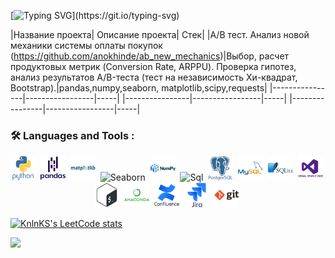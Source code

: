 [![Typing SVG](https://readme-typing-svg.herokuapp.com?font=Fira+Code&size=26&duration=4100&pause=400&center=true&vCenter=true&multiline=true&random=false&width=435&height=80&lines=%F0%9D%97%9B%F0%9D%97%B6%2C+%F0%9D%97%BA%F0%9D%98%86+%F0%9D%97%BB%F0%9D%97%AE%F0%9D%97%BA%F0%9D%97%B2+%F0%9D%97%B6%F0%9D%98%80+%F0%9D%97%97%F0%9D%97%BA%F0%9D%97%B6%F0%9D%98%81%F0%9D%97%BF%F0%9D%98%86!;%F0%9D%97%9F%F0%9D%97%B2%F0%9D%98%81'%F0%9D%98%80+%F0%9D%97%B2%F0%9D%98%85%F0%9D%97%BD%F0%9D%97%B9%F0%9D%97%BC%F0%9D%97%BF%F0%9D%97%B2%2C+%F0%9D%97%B9%F0%9D%97%B2%F0%9D%98%81'%F0%9D%98%80+%F0%9D%97%BF%F0%9D%97%BC%F0%9D%97%B0%F0%9D%97%B8!)](https://git.io/typing-svg)


<!--
**anokhinde/anokhinde** is a ✨ _special_ ✨ repository because its `README.md` (this file) appears on your GitHub profile.

Here are some ideas to get you started:

- 🔭 I’m currently working on ...
- 🌱 I’m currently learning ...
- 👯 I’m looking to collaborate on ...
- 🤔 I’m looking for help with ...
- 💬 Ask me about ...
- 📫 How to reach me: ...
- 😄 Pronouns: ...
- ⚡ Fun fact: ...
-->
|Название проекта| Описание проекта| Стек|
|A/B тест. Анализ новой механики системы оплаты покупок (https://github.com/anokhinde/ab_new_mechanics)|Выбор, расчет продуктовых метрик (Conversion Rate, ARPPU). Проверка гипотез, анализ результатов А/B-теста (тест на независимость Хи-квадрат, Bootstrap).|pandas,numpy,seaborn, matplotlib,scipy,requests|
|----------------|-----------------|-----|
|----------------|-----------------|-----|
|----------------|-----------------|-----|



### :hammer_and_wrench: Languages and Tools :
<div style="text-align: center;">
  <img src="https://github.com/devicons/devicon/blob/6910f0503efdd315c8f9b858234310c06e04d9c0/icons/python/python-original-wordmark.svg" title="Python" alt="Python" width="40" height="40"/>&nbsp;
  <img src="https://github.com/devicons/devicon/blob/6910f0503efdd315c8f9b858234310c06e04d9c0/icons/pandas/pandas-original-wordmark.svg" title="Pandas"  alt="Pandas" width="40" height="40"/>&nbsp;
  <img src="https://github.com/devicons/devicon/blob/6910f0503efdd315c8f9b858234310c06e04d9c0/icons/matplotlib/matplotlib-original-wordmark.svg" title="Matplotlib"  alt="Matplotlib" width="40" height="40"/>&nbsp;
  <img src="https://raw.githubusercontent.com/mwaskom/seaborn/master/doc/_static/logo-wide-lightbg.svg" title="Seaborn"  alt="Seaborn" width="40" height="40"/>&nbsp;
  <img src="https://github.com/devicons/devicon/blob/6910f0503efdd315c8f9b858234310c06e04d9c0/icons/numpy/numpy-original-wordmark.svg" title="Numpy"  alt="Numpy" width="40" height="40"/>&nbsp;
  <img src="https://camo.githubusercontent.com/0aa61db30e0edb611f87f7b4a6d2e8dd7fe547247736dd5c7127d226bad4fcc1/68747470733a2f2f63646e2d69636f6e732d706e672e666c617469636f6e2e636f6d2f3531322f353438362f353438363432362e706e67" title="Sql"  alt="Sql" width="40" height="40"/>&nbsp;
  <img src="https://github.com/devicons/devicon/blob/6910f0503efdd315c8f9b858234310c06e04d9c0/icons/postgresql/postgresql-plain-wordmark.svg" title="Postgresql"  alt="Postgresql" width="40" height="40"/>&nbsp;
  <img src="https://github.com/devicons/devicon/blob/master/icons/mysql/mysql-original-wordmark.svg" title="MySQL"  alt="MySQL" width="40" height="40"/>&nbsp;
  <img src="https://github.com/devicons/devicon/blob/6910f0503efdd315c8f9b858234310c06e04d9c0/icons/sqlite/sqlite-original-wordmark.svg" title="Sqlite"  alt="Sqlite" width="40" height="40"/>&nbsp;
  <img src="https://github.com/devicons/devicon/blob/6910f0503efdd315c8f9b858234310c06e04d9c0/icons/visualstudio/visualstudio-plain-wordmark.svg" title="Visualstudio" **alt="Visualstudio" width="40" height="40"/>&nbsp; 
  <img src="https://github.com/devicons/devicon/blob/6910f0503efdd315c8f9b858234310c06e04d9c0/icons/bash/bash-original.svg" title="Bash" **alt="Bash" width="40" height="40"/>&nbsp;
  <img src="https://github.com/devicons/devicon/blob/6910f0503efdd315c8f9b858234310c06e04d9c0/icons/anaconda/anaconda-original-wordmark.svg" title="Anaconda" **alt="Anaconda" width="40" height="40"/>&nbsp;
  <img src="https://github.com/devicons/devicon/blob/6910f0503efdd315c8f9b858234310c06e04d9c0/icons/confluence/confluence-original-wordmark.svg" title="Confluence" **alt="Confluence" width="40" height="40"/>&nbsp;
  <img src="https://github.com/devicons/devicon/blob/6910f0503efdd315c8f9b858234310c06e04d9c0/icons/jira/jira-original-wordmark.svg" title="Jira" **alt="Jira" width="40" height="40"/>&nbsp;
  <img src="https://github.com/devicons/devicon/blob/master/icons/git/git-original-wordmark.svg" title="Git" **alt="Git" width="40" height="40"/>&nbsp;
</div>


[![KnlnKS's LeetCode stats](https://leetcode-stats-six.vercel.app/api?username=anokhinde&theme=dark)](https://github.com/KnlnKS/leetcode-stats)

<!--
![](https://github-profile-summary-cards.vercel.app/api/cards/profile-details?username=anokhinde&theme=solarized_dark)
![](https://github-profile-summary-cards.vercel.app/api/cards/most-commit-language?username=anokhinde&theme=solarized_dark)
![](https://github-profile-summary-cards.vercel.app/api/cards/repos-per-language?username=anokhinde&theme=solarized_dark)
![](https://github-profile-summary-cards.vercel.app/api/cards/stats?username=anokhinde&theme=solarized_dark)
![](https://github-profile-summary-cards.vercel.app/api/cards/productive-time?username=anokhinde&theme=solarized_dark)
-->

![](https://komarev.com/ghpvc/?username=anokhinde)
